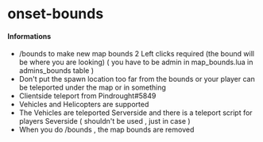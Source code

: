 # onset-bounds

#### Informations
* /bounds to make new map bounds 2 Left clicks required (the bound will be where you are looking) ( you have to be admin in map_bounds.lua in admins_bounds table )
* Don't put the spawn location too far from the bounds or your player can be teleported under the map or in something
* Clientside teleport from Pindrought#5849
* Vehicles and Helicopters are supported 
* The Vehicles are teleported Serverside and there is a teleport script for players Severside ( shouldn't be used , just in case )
* When you do /bounds , the map bounds are removed